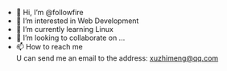 - 👋 Hi, I’m @followfire
- 👀 I’m interested in Web Development
- 🌱 I’m currently learning Linux
- 💞️ I’m looking to collaborate on ...
- 📫 How to reach me  
          U can send me an email to the address: xuzhimeng@qq.com

<!---
followfire/followfire is a ✨ special ✨ repository because its `README.md` (this file) appears on your GitHub profile.
You can click the Preview link to take a look at your changes.
--->

